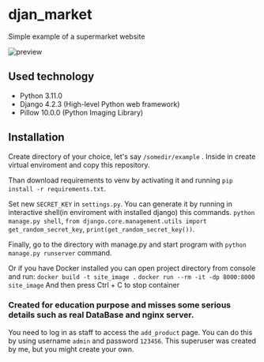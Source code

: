 # djan_market

Simple example of a supermarket website

![preview](djan_market.gif)

## Used technology
* Python 3.11.0
* Django 4.2.3 (High-level Python web framework)
* Pillow 10.0.0 (Python Imaging Library)

## Installation

Create directory of your choice, let's say `/somedir/example` . Inside in create virtual enviroment 
and copy this repository.

Than download requirements to venv by activating it and running `pip install -r requirements.txt`.

Set new `SECRET_KEY` in `settings.py`. You can generate it by running in interactive shell(in enviroment with installed django) this commands.
`python manage.py shell`,
`from django.core.management.utils import get_random_secret_key`,
`print(get_random_secret_key())`.

Finally, go to the directory with manage.py and start program with `python manage.py runserver` command.

Or if you have Docker installed you can open project directory from console and run:
`docker build -t site_image .`
`docker run --rm -it -dp 8000:8000 site_image`
And then press Ctrl + C to stop container

### Created for education purpose and misses some serious details such as real DataBase and nginx server.

You need to log in as staff to access the `add_product` page. You can do this by using username `admin` and password `123456`.
This superuser was created by me, but you might create your own.

